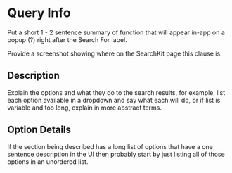 # Query Info

Put a short 1 - 2 sentence summary of function that will appear in-app on a popup (?) right after the Search For label.

Provide a screenshot showing where on the SearchKit page this clause is.

## Description

Explain the options and what they do to the search results, for example, list each option available in a dropdown and say what each will do, or if list is variable and too long, explain in more abstract terms.

## Option Details

If the section being described has a long list of options that have a one sentence description in the UI then probably start by just listing all of those options in an unordered list.

